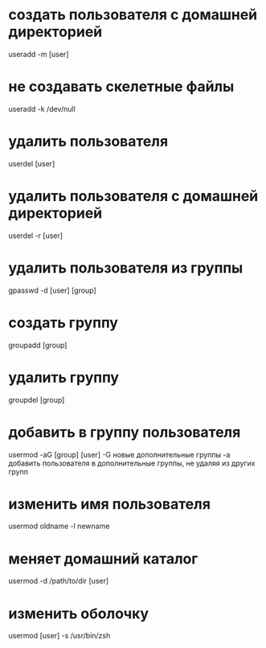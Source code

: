 # создать пользователя с домашней директорией
useradd -m [user]

# не создавать скелетные файлы
useradd -k /dev/null

# удалить пользователя 
userdel [user]

# удалить пользователя с домашней директорией
userdel -r [user]

# удалить пользователя из группы
gpasswd -d [user] [group]

# создать группу
groupadd [group]

# удалить группу
groupdel [group]

# добавить в группу пользователя 
usermod -aG [group] [user]
-G новые дополнительные группы
-a добавить пользователя в дополнительные группы, не удаляя из других групп

# изменить имя пользователя
usermod oldname -l newname

# меняет домашний каталог
usermod -d /path/to/dir [user]

# изменить оболочку
usermod [user] -s /usr/bin/zsh

